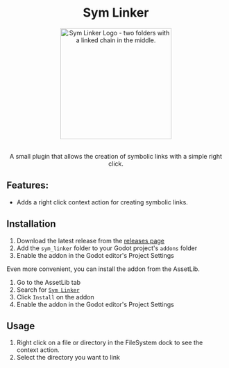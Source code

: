 <div align="center">

# Sym Linker

<img alt="Sym Linker Logo - two folders with a linked chain in the middle." src="https://github.com/KANAjetzt/sym_linker/blob/main/icon.png" width="256" />

<br />
<br />

A small plugin that allows the creation of symbolic links with a simple right click.

</div>

## Features:

- Adds a right click context action for creating symbolic links.

## Installation

1. Download the latest release from the [releases page](https://github.com/GodotModding/godot-mod-tool)
1. Add the `sym_linker` folder to your Godot project's `addons` folder
1. Enable the addon in the Godot editor's Project Settings

Even more convenient, you can install the addon from the AssetLib.

1. Go to the AssetLib tab
1. Search for [`Sym Linker`](https://godotengine.org/asset-library/asset?filter=mod+loader+dev+tool)
1. Click `Install` on the addon
1. Enable the addon in the Godot editor's Project Settings

## Usage

1. Right click on a file or directory in the FileSystem dock to see the context action.
1. Select the directory you want to link
